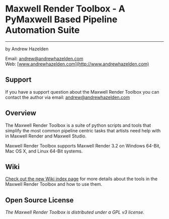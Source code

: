 # Maxwell Render Toolbox - A PyMaxwell Based Pipeline Automation Suite #
----   
by Andrew Hazelden  

Email: [andrew@andrewhazelden.com](mailto:andrew@andrewhazelden.com)  
Web: [www.andrewhazelden.com](http://www.andrewhazelden.com)  


## <a name="support"></a>Support ##

If you have a support question about the Maxwell Render Toolbox you can contact the author via email:
[andrew@andrewhazelden.com](mailto:andrew@andrewhazelden.com)

<a name="overview"></a>
## Overview ##

The Maxwell Render Toolbox is a suite of python scripts and tools that simplify the most common pipeline centric tasks that artists need help with in Maxwell Render and Maxwell Studio.

Maxwell Render Toolbox supports Maxwell Render 3.2 on Windows 64-Bit, Mac OS X, and Linux 64-Bit systems.

## Wiki ##

[Check out the new Wiki index page](https://github.com/AndrewHazelden/Maxwell-Render-Toolbox/wiki) for more details about the tools in the Maxwell Render Toolbox and how to use them.

## Open Source License ##

*The Maxwell Render Toolbox is distributed under a GPL v3 license.*
